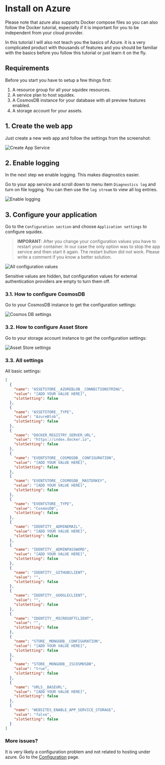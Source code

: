 # Install on Azure

Please note that azure also supports Docker compose files so you can also follow the Docker tutorial, especially if it is important for you to be independent from your cloud provider.

In this tutorial I will also not teach you the basics of Azure. it is a very complicated product with thousands of features and you should be familiar with the basics before you follow this tutorial or just learn it on the fly.

## Requirements

Before you start you have to setup a few things first:

1. A resource group for all your squidex resources.
2. A service plan to host squidex.
3. A CosmosDB instance for your database with all preview features enabled.
4. A storage account for your assets.

## 1. Create the web app

Just create a new web app and follow the settings from the screenshot:

![Create App Service](../../images/started/azure/create-app-service.png)

## 2. Enable logging

In the next step we enable logging. This makes diagnostics easier.

Go to your app service and scroll down to menu item `Diagnostics log` and turn on file logging. You can then use the `log stream` to view all log entries.

![Enable logging](../../images/started/azure/logging.png)

## 3. Configure your application

Go to the `Configuration section` and choose `Application settings` to configure squidex.

> **IMPORANT**: After you change your configuration values you have to restart youir container. In our case the only option was to stop the app service and then start it again. The restart button did not work. Please write a comment if you know a better solution.

![All configuration values](../../images/started/azure/configuration.png)

Sensitive values are hidden, but configuration values for external authentication providers are empty to turn them off.

### 3.1. How to configure CosmosDB

Go to your CosmosDB instance to get the configuration settings:

![Cosmos DB settings](../../images/started/azure/cosmos.png)

### 3.2. How to configure Asset Store

Go to your storage account instance to get the configuration settings:

![Asset Store settings](../../images/started/azure/storage.png)

### 3.3. All settings

All basic settings:

```json
[
  {
    "name": "ASSETSTORE__AZUREBLOB__CONNECTIONSTRING",
    "value": "[ADD YOUR VALUE HERE]",
    "slotSetting": false
  },
  {
    "name": "ASSETSTORE__TYPE",
    "value": "AzureBlob",
    "slotSetting": false
  },
  {
    "name": "DOCKER_REGISTRY_SERVER_URL",
    "value": "https://index.docker.io",
    "slotSetting": false
  },
  {
    "name": "EVENTSTORE__COSMOSDB__CONFIGURATION",
    "value": "[ADD YOUR VALUE HERE]",
    "slotSetting": false
  },
  {
    "name": "EVENTSTORE__COSMOSDB__MASTERKEY",
    "value": "[ADD YOUR VALUE HERE]",
    "slotSetting": false
  },
  {
    "name": "EVENTSTORE__TYPE",
    "value": "CosmosDB",
    "slotSetting": false
  },
  {
    "name": "IDENTITY__ADMINEMAIL",
    "value": "[ADD YOUR VALUE HERE]",
    "slotSetting": false
  },
  {
    "name": "IDENTITY__ADMINPASSWORD",
    "value": "[ADD YOUR VALUE HERE]",
    "slotSetting": false
  },
  {
    "name": "IDENTITY__GITHUBCLIENT",
    "value": "",
    "slotSetting": false
  },
  {
    "name": "IDENTITY__GOOGLECLIENT",
    "value": "",
    "slotSetting": false
  },
  {
    "name": "IDENTITY__MICROSOFTCLIENT",
    "value": "",
    "slotSetting": false
  },
  {
    "name": "STORE__MONGODB__CONFIGURATION",
    "value": "[ADD YOUR VALUE HERE]",
    "slotSetting": false
  },
  {
    "name": "STORE__MONGODB__ISCOSMOSDB",
    "value": "true",
    "slotSetting": false
  },
  {
    "name": "URLS__BASEURL",
    "value": "[ADD YOUR VALUE HERE]",
    "slotSetting": false
  },
  {
    "name": "WEBSITES_ENABLE_APP_SERVICE_STORAGE",
    "value": "false",
    "slotSetting": false
  }
]
```

### More issues? 

It is very likely a configuration problem and not related to hosting under azure. Go to the [Configuration](configuration.md) page.